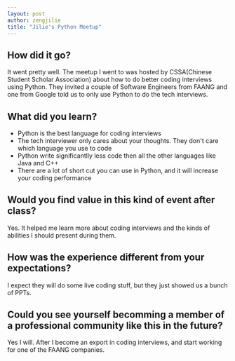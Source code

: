 ```yaml
---
layout: post
author: zengjilie
title: "Jilie's Python Meetup"
---
```


## How did it go?
It went pretty well. The meetup I went to was hosted by CSSA(Chinese Student Scholar Association) about how to do better coding interviews using Python. 
They invited a couple of Software Engineers from FAANG and one from Google told us to only use Python to do the tech interviews.

## What did you learn?
- Python is the best language for coding interviews
- The tech interviewer only cares about your thoughts. They don't care which language you use to code
- Python write significantlly less code then all the other languages like Java and C++
- There are a lot of short cut you can use in Python, and it will increase your coding performance

## Would you find value in this kind of event after class?
Yes. It helped me learn more about coding interviews and the kinds of abilities I should present during them.

## How was the experience different from your expectations?
I expect they will do some live coding stuff, but they just showed us a bunch of PPTs.

## Could you see yourself becomming a member of a professional community like this in the future?
Yes I will. After I become an export in coding interviews, and start working for one of the FAANG companies.

